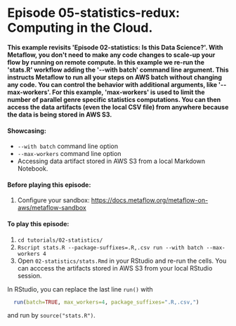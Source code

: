 # Episode 05-statistics-redux: Computing in the Cloud.

**This example revisits 'Episode 02-statistics: Is this Data Science?'. With
Metaflow, you don't need to make any code changes to scale-up your flow by
running on remote compute. In this example we re-run the 'stats.R' workflow
adding the '--with batch' command line argument. This instructs Metaflow to run
all your steps on AWS batch without changing any code. You can control the
behavior with additional arguments, like '--max-workers'. For this example,
'max-workers' is used to limit the number of parallel genre specific statistics
computations.
You can then access the data artifacts (even the local CSV file) from anywhere
because the data is being stored in AWS S3.**

#### Showcasing:
- ```--with batch``` command line option
- ```--max-workers``` command line option
- Accessing data artifact stored in AWS S3 from a local Markdown Notebook.

#### Before playing this episode:
1. Configure your sandbox: https://docs.metaflow.org/metaflow-on-aws/metaflow-sandbox

#### To play this episode:
1. ```cd tutorials/02-statistics/```
2. ```Rscript stats.R --package-suffixes=.R,.csv run --with batch --max-workers 4```
3. Open ```02-statistics/stats.Rmd``` in your RStudio and re-run the cells. You can acccess
the artifacts stored in AWS S3 from your local RStudio session. 

In RStudio, you can replace the last line `run()` with
```R
  run(batch=TRUE, max_workers=4, package_suffixes=".R,.csv,")
``` 
and run by `source("stats.R")`.

